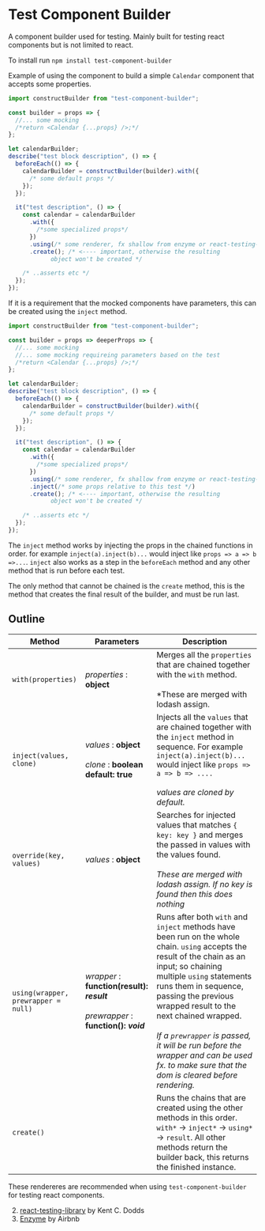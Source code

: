 # Test Component Builder

A component builder used for testing. Mainly built for testing react components but is not limited to react.

To install run `npm install test-component-builder`

Example of using the component to build a simple `Calendar` component that accepts some properties.

```js
import constructBuilder from "test-component-builder";

const builder = props => {
  //... some mocking
  /*return <Calendar {...props} />;*/
};

let calendarBuilder;
describe("test block description", () => {
  beforeEach(() => {
    calendarBuilder = constructBuilder(builder).with({
      /* some default props */
    });
  });

  it("test description", () => {
    const calendar = calendarBuilder
      .with({
        /*some specialized props*/
      })
      .using(/* some renderer, fx shallow from enzyme or react-testing-library */)
      .create(); /* <---- important, otherwise the resulting 
            object won't be created */

    /* ..asserts etc */
  });
});
```

If it is a requirement that the mocked components have parameters, this can be created using the `inject` method.

```js
import constructBuilder from "test-component-builder";

const builder = props => deeperProps => {
  //... some mocking
  //... some mocking requireing parameters based on the test
  /*return <Calendar {...props} />;*/
};

let calendarBuilder;
describe("test block description", () => {
  beforeEach(() => {
    calendarBuilder = constructBuilder(builder).with({
      /* some default props */
    });
  });

  it("test description", () => {
    const calendar = calendarBuilder
      .with({
        /*some specialized props*/
      })
      .using(/* some renderer, fx shallow from enzyme or react-testing-library */)
      .inject(/* some props relative to this test */)
      .create(); /* <---- important, otherwise the resulting 
            object won't be created */

    /* ..asserts etc */
  });
});
```

The `inject` method works by injecting the props in the chained functions in order. for example `inject(a).inject(b)...` would inject like `props => a => b =>...`. `inject` also works as a step in the `beforeEach` method and any other method that is run before each test.

The only method that cannot be chained is the `create` method, this is the method that creates the final result of the builder, and must be run last.

## Outline

| Method                              | Parameters                                                                                | Description                                                                                                                                                                                                                                                                                                                                                                                                             |
| ----------------------------------- | ----------------------------------------------------------------------------------------- | ----------------------------------------------------------------------------------------------------------------------------------------------------------------------------------------------------------------------------------------------------------------------------------------------------------------------------------------------------------------------------------------------------------------------- |
| `with(properties)`                  | _properties_ : **object**                                                                 | Merges all the `properties` that are chained together with the `with` method. <br><br>\*These are merged with lodash assign.                                                                                                                                                                                                                                                                                            |
| `inject(values, clone)`             | _values_ : **object**<br><br>_clone_ : **boolean** **default: true**                      | Injects all the `values` that are chained together with the `inject` method in sequence. For example `inject(a).inject(b)...` would inject like `props => a => b => ....` <br><br>_values are cloned by default._                                                                                                                                                                                                       |
| `override(key, values)`             | _values_ : **object**                                                                     | Searches for injected values that matches `{ key: key }` and merges the passed in values with the values found. <br><br>_These are merged with lodash assign. If no key is found then this does nothing_                                                                                                                                                                                                                |
| `using(wrapper, prewrapper = null)` | _wrapper_ : **function(result): _result_** <br><br> _prewrapper_ : **function(): _void_** | Runs after both `with` and `inject` methods have been run on the whole chain. `using` accepts the result of the chain as an input; so chaining multiple `using` statements runs them in sequence, passing the previous wrapped result to the next chained wrapped. <br><br> _If a `prewrapper` is passed, it will be run before the wrapper and can be used fx. to make sure that the dom is cleared before rendering._ |
| `create()`                          |                                                                                           | Runs the chains that are created using the other methods in this order. `with*` -> `inject*` -> `using*` -> `result`. All other methods return the builder back, this returns the finished instance.                                                                                                                                                                                                                    |

These rendereres are recommended when using `test-component-builder` for testing react components.

2. [react-testing-library](https://github.com/kentcdodds/react-testing-library) by Kent C. Dodds
1. [Enzyme](https://github.com/airbnb/enzyme) by Airbnb
